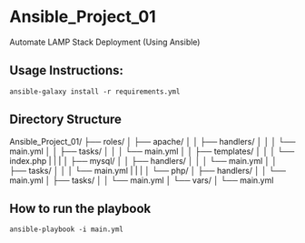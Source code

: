 # Ansible_Project_01
Automate LAMP Stack Deployment (Using Ansible)

## Usage Instructions:

`ansible-galaxy install -r requirements.yml`

## Directory Structure

Ansible_Project_01/
├── roles/
│   ├── apache/
│   │   ├── handlers/
│   │   │   └── main.yml
│   │   ├── tasks/
│   │   │   └── main.yml
│   │   ├── templates/
│   │   │   └── index.php
|   |   |
│   ├── mysql/
│   │   ├── handlers/
│   │   │   └── main.yml
│   │   ├── tasks/
│   │   │   └── main.yml
|   |   |
│   └── php/
│       ├── handlers/
│       │   └── main.yml
│       ├── tasks/
│       │   └── main.yml
│       └── vars/
│           └── main.yml

## How to run the playbook

`ansible-playbook -i main.yml
`

